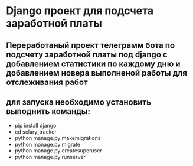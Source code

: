 # Django проект для подсчета заработной платы

## Переработаный проект телеграмм бота по подсчету заработной платы под django с добавлением статистики по каждому дню и добавлением новера выполненой работы для отслеживания работ

## для запуска необходимо установить выподнить команды:
- pip install django
- cd selary_tracker
- python manage.py makemigrations
- python manage.py migrate
- python manage.py createsuperuser
- python manage.py runserver
